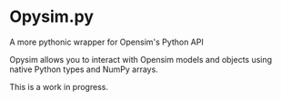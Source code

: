 Opysim.py
=========
A more pythonic wrapper for Opensim's Python API

Opysim allows you to interact with Opensim models and objects using native
Python types and NumPy arrays.

This is a work in progress. 